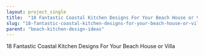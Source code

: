 ```yaml
---
layout: project_single
title:  "18 Fantastic Coastal Kitchen Designs For Your Beach House or Villa"
slug: "18-fantastic-coastal-kitchen-designs-for-your-beach-house-or-villa"
parent: "beach-kitchen-design-ideas"
---
```

18 Fantastic Coastal Kitchen Designs For Your Beach House or Villa